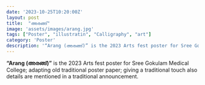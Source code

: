 ```yaml
---
date: '2023-10-25T10:20:00Z'
layout: post
title:  "അരങ്ങ്"
image: 'assets/images/arang.jpg'
tags: ["Poster", "illustratin", "Calligraphy", "art"]
category: 'Poster'
description: '“Arang (അരങ്ങ്)” is the 2023 Arts fest poster for Sree Gokulam Medical College; adapting old traditional poster paper; giving a traditional touch also details are mentioned in a traditional announcement.'
---
```

**“Arang (അരങ്ങ്)”** is the 2023 Arts fest poster for Sree Gokulam Medical College; adapting old traditional poster paper; giving a traditional touch also details are mentioned in a traditional announcement.